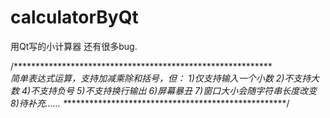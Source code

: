 calculatorByQt
==============

用Qt写的小计算器
还有很多bug.

/***********************************************************\
	*简单表达式运算，支持加减乘除和括号，但：
	*1)仅支持输入一个小数
	*2)不支持大数
	*4)不支持负号
	*5)不支持换行输出
	*6)屏幕暴丑
	*7)窗口大小会随字符串长度改变
	*8)待补充……
\***********************************************************/
